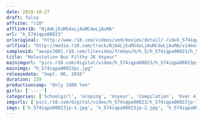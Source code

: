```yaml
---
date: 2018-10-27
draft: false
affsite: "r18"
afflinkr18: "NjA4LjEuMS4xLjAuMC4wLjAuMA"
url: "h_574iqpa00023"
urloriginal: "http://www.r18.com/videos/vod/movies/detail/-/id=h_574iqpa00023"
urlfinal: "http://media.r18.com/track/NjA4LjEuMS4xLjAuMC4wLjAuMA/videos/vod/movies/detail/-/id=h_574iqpa00023"
samplevid: "awspv3001.r18.com/litevideo/freepv/h/h_5/h_574iqpa00023/h_574iqpa00023_dmb_w.mp4"
title: "Molestation Bus Filthy JK Voyeur"
mainimgurl: "pics.r18.com/digital/video/h_574iqpa00023/h_574iqpa00023ps.jpg"
mainimgs: "h_574iqpa00023ps.jpg"
releasedate: "Sept. 06, 2016"
duration: 239
productioncomp: "Only 1980 Yen"
girls: ['----']
categories: ['Schoolgirl', 'Groping', 'Voyeur', 'Compilation', 'Over 4 Hours']
imgurls: ['pics.r18.com/digital/video/h_574iqpa00023/h_574iqpa00023jp-1.jpg', 'pics.r18.com/digital/video/h_574iqpa00023/h_574iqpa00023jp-2.jpg', 'pics.r18.com/digital/video/h_574iqpa00023/h_574iqpa00023jp-3.jpg', 'pics.r18.com/digital/video/h_574iqpa00023/h_574iqpa00023jp-4.jpg', 'pics.r18.com/digital/video/h_574iqpa00023/h_574iqpa00023jp-5.jpg', 'pics.r18.com/digital/video/h_574iqpa00023/h_574iqpa00023jp-6.jpg', 'pics.r18.com/digital/video/h_574iqpa00023/h_574iqpa00023jp-7.jpg', 'pics.r18.com/digital/video/h_574iqpa00023/h_574iqpa00023jp-8.jpg', 'pics.r18.com/digital/video/h_574iqpa00023/h_574iqpa00023jp-9.jpg', 'pics.r18.com/digital/video/h_574iqpa00023/h_574iqpa00023jp-10.jpg', 'pics.r18.com/digital/video/h_574iqpa00023/h_574iqpa00023jp-11.jpg', 'pics.r18.com/digital/video/h_574iqpa00023/h_574iqpa00023jp-12.jpg', 'pics.r18.com/digital/video/h_574iqpa00023/h_574iqpa00023jp-13.jpg', 'pics.r18.com/digital/video/h_574iqpa00023/h_574iqpa00023jp-14.jpg', 'pics.r18.com/digital/video/h_574iqpa00023/h_574iqpa00023jp-15.jpg', 'pics.r18.com/digital/video/h_574iqpa00023/h_574iqpa00023jp-16.jpg', 'pics.r18.com/digital/video/h_574iqpa00023/h_574iqpa00023jp-17.jpg', 'pics.r18.com/digital/video/h_574iqpa00023/h_574iqpa00023jp-18.jpg', 'pics.r18.com/digital/video/h_574iqpa00023/h_574iqpa00023jp-19.jpg', 'pics.r18.com/digital/video/h_574iqpa00023/h_574iqpa00023jp-20.jpg']
imgs: ['h_574iqpa00023jp-1.jpg', 'h_574iqpa00023jp-2.jpg', 'h_574iqpa00023jp-3.jpg', 'h_574iqpa00023jp-4.jpg', 'h_574iqpa00023jp-5.jpg', 'h_574iqpa00023jp-6.jpg', 'h_574iqpa00023jp-7.jpg', 'h_574iqpa00023jp-8.jpg', 'h_574iqpa00023jp-9.jpg', 'h_574iqpa00023jp-10.jpg', 'h_574iqpa00023jp-11.jpg', 'h_574iqpa00023jp-12.jpg', 'h_574iqpa00023jp-13.jpg', 'h_574iqpa00023jp-14.jpg', 'h_574iqpa00023jp-15.jpg', 'h_574iqpa00023jp-16.jpg', 'h_574iqpa00023jp-17.jpg', 'h_574iqpa00023jp-18.jpg', 'h_574iqpa00023jp-19.jpg', 'h_574iqpa00023jp-20.jpg']
---
```

